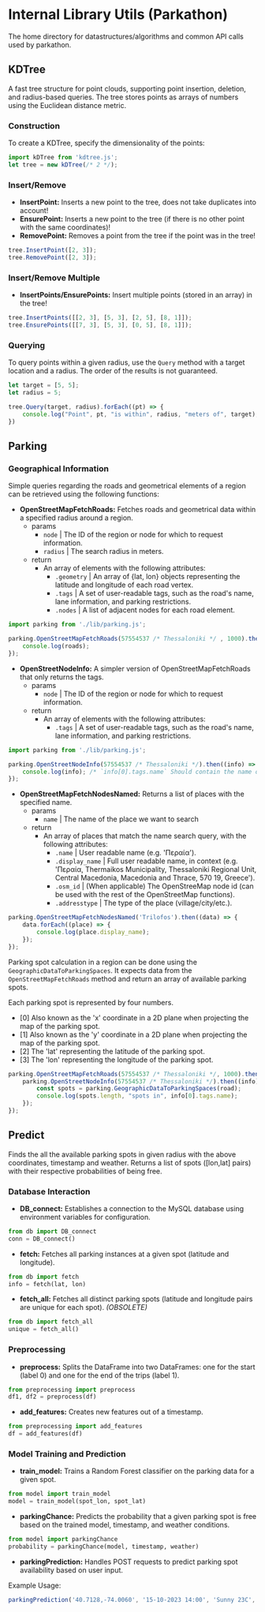 # Internal Library Utils (Parkathon)

The home directory for datastructures/algorithms and common API calls used by parkathon.

## KDTree

A fast tree structure for point clouds, supporting point insertion, deletion, and radius-based queries. The tree stores points as arrays of numbers using the Euclidean distance metric.

### Construction

To create a KDTree, specify the dimensionality of the points:

```js
import kDTree from 'kdtree.js';
let tree = new kDTree(/* 2 */);
```

### Insert/Remove

* **InsertPoint:** Inserts a new point to the tree, does not take duplicates into account!
* **EnsurePoint:** Inserts a new point to the tree (if there is no other point with the same coordinates)!
* **RemovePoint:** Removes a point from the tree if the point was in the tree!

```js
tree.InsertPoint([2, 3]);
tree.RemovePoint([2, 3]);
```

### Insert/Remove Multiple

* **InsertPoints/EnsurePoints:** Insert multiple points (stored in an array) in the tree!

```js
tree.InsertPoints([[2, 3], [5, 3], [2, 5], [8, 1]]);
tree.EnsurePoints([[7, 3], [5, 3], [0, 5], [8, 1]]);
```

### Querying

To query points within a given radius, use the `Query` method with a target location and a radius. The order of the results is not guaranteed.

```js
let target = [5, 5];
let radius = 5;

tree.Query(target, radius).forEach((pt) => {
	console.log("Point", pt, "is within", radius, "meters of", target);
})
```

## Parking

### Geographical Information

Simple queries regarding the roads and geometrical elements of a region can be retrieved using the following functions:

* **OpenStreetMapFetchRoads:** Fetches roads and geometrical data within a specified radius around a region.
	- params
		- `node` | The ID of the region or node for which to request information.
		- `radius` | The search radius in meters.
	- return
		- An array of elements with the following attributes:
			- `.geometry` | An array of {lat, lon} objects representing the latitude and longitude of each road vertex.
			- `.tags` | A set of user-readable tags, such as the road's name, lane information, and parking restrictions.
			- `.nodes` | A list of adjacent nodes for each road element.

```js
import parking from './lib/parking.js';

parking.OpenStreetMapFetchRoads(57554537 /* Thessaloniki */ , 1000).then((roads) => {
	console.log(roads);
});
```

* **OpenStreetNodeInfo:** A simpler version of OpenStreetMapFetchRoads that only returns the tags.
	- params
		- `node` | The ID of the region or node for which to request information.
	- return 
		- An array of elements with the following attributes:
			- `.tags` | A set of user-readable tags, such as the road's name, lane information, and parking restrictions.

```js
import parking from './lib/parking.js';

parking.OpenStreetNodeInfo(57554537 /* Thessaloniki */).then((info) => {
	console.log(info); /* `info[0].tags.name` Should contain the name of the node if applicable! */
});
```

* **OpenStreetMapFetchNodesNamed:** Returns a list of places with the specified name.
	- params
		- `name` | The name of the place we want to search
	- return
		- An array of places that match the name search query, with the following attributes:
			- `.name` | User readable name (e.g. 'Περαία').
			- `.display_name` | Full user readable name, in context (e.g. 'Περαία, Thermaikos Municipality, Thessaloniki Regional Unit, Central Macedonia, Macedonia and Thrace, 570 19, Greece').
			- `.osm_id` | (When applicable) The OpenStreeMap node id (can be used with the rest of the OpenStreetMap functions).
			- `.addresstype` | The type of the place (village/city/etc.).

```js
parking.OpenStreetMapFetchNodesNamed('Trilofos').then((data) => {
	data.forEach((place) => {
		console.log(place.display_name);
	});
});
```

Parking spot calculation in a region can be done using the `GeographicDataToParkingSpaces`.
It expects data from the `OpenStreetMapFetchRoads` method and return an array of available parking spots.

Each parking spot is represented by four numbers.

 * [0] Also known as the 'x' coordinate in a 2D plane when projecting the map of the parking spot.
 * [1] Also known as the 'y' coordinate in a 2D plane when projecting the map of the parking spot.
 * [2] The 'lat' representing the latitude of the parking spot.
 * [3] The 'lon' representing the longitude of the parking spot.

```js
parking.OpenStreetMapFetchRoads(57554537 /* Thessaloniki */, 1000).then((road) => {
	parking.OpenStreetNodeInfo(57554537 /* Thessaloniki */).then((info) => {
		const spots = parking.GeographicDataToParkingSpaces(road);
		console.log(spots.length, "spots in", info[0].tags.name);
	});
});
```
## Predict

Finds the all the available parking spots in given radius with the above coordinates, timestamp and weather. Returns a list of spots ([lon,lat] pairs) with their respective probabilities of being free. 

### Database Interaction

* **DB_connect:** Establishes a connection to the MySQL database using environment variables for configuration.
```python
from db import DB_connect
conn = DB_connect()
```

* **fetch:** Fetches all parking instances at a given spot (latitude and longitude).
```python
from db import fetch
info = fetch(lat, lon)
```

* **fetch_all:** Fetches all distinct parking spots (latitude and longitude pairs are unique for each spot). *(OBSOLETE)*
```python
from db import fetch_all
unique = fetch_all()
```

### Preprocessing

* **preprocess:** Splits the DataFrame into two DataFrames: one for the start (label 0) and one for the end of the trips (label 1).
```python
from preprocessing import preprocess
df1, df2 = preprocess(df)
```

* **add_features:** Creates new features out of a timestamp.
```python
from preprocessing import add_features
df = add_features(df)
```

### Model Training and Prediction

* **train_model:** Trains a Random Forest classifier on the parking data for a given spot.
```python
from model import train_model
model = train_model(spot_lon, spot_lat)
```

* **parkingChance:** Predicts the probability that a given parking spot is free based on the trained model, timestamp, and weather conditions.
```python
from model import parkingChance
probability = parkingChance(model, timestamp, weather)
```

* **parkingPrediction:** Handles POST requests to predict parking spot availability based on user input.

Example Usage:
```js
parkingPrediction('40.7128,-74.0060', '15-10-2023 14:00', 'Sunny 23C', 50);
```